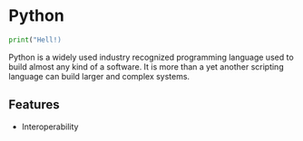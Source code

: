 # Python

```python
print("Hell!)
```

Python is a widely used industry recognized programming language used to build almost any kind of a software. It is more than a yet another scripting language can build larger and complex systems.

## Features

- Interoperability
